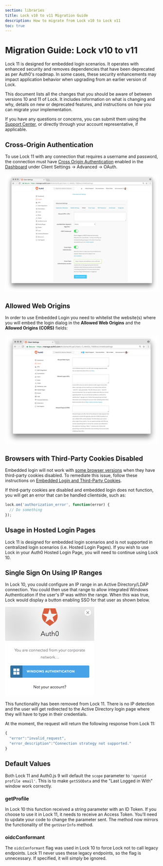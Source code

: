 ```yaml
---
section: libraries
title: Lock v10 to v11 Migration Guide
description: How to migrate from Lock v10 to Lock v11
toc: true
---
```

# Migration Guide: Lock v10 to v11

Lock 11 is designed for embedded login scenarios. It operates with enhanced security and removes dependencies that have been deprecated as per Auth0's roadmap. In some cases, these security enhancements may impact application behavior when upgrading from an earlier version of Lock. 

This document lists all the changes that you should be aware of between versions 10 and 11 of Lock. It includes information on what is changing and why, details on new or deprecated features, and instructions on how you can migrate your implementation.

If you have any questions or concerns, you can submit them using the [Support Center](${env.DOMAIN_URL_SUPPORT}), or directly through your account representative, if applicable. 

## Cross-Origin Authentication

To use Lock 11 with any connection that requires a username and password, the connection must have [Cross Origin Authentication](/cross-origin-authentication) enabled in the [Dashboard](${manage_url}) under Client Settings -> Advanced -> OAuth.

![Cross-Origin Authentication Setting](/media/articles/cross-origin-authentication/cross-origin-settings.png)

## Allowed Web Origins

In order to use Embedded Login you need to whitelist the website(s) where you will embed the login dialog in the  **Allowed Web Origins** and the **Allowed Origins (CORS)** fields:

![Allowed Web Origins](/media/articles/libraries/lock/allowed-origins.png)

## Browsers with Third-Party Cookies Disabled

Embedded login will not work with [some browser versions](/cross-origin-authentication#browser-testing-matrix) when they have third-party cookies disabled. To remediate this issue, follow these instructions on [Embedded Login and Third-Party Cookies](/cross-origin-authentication#create-a-cross-origin-fallback-page).

If third-party cookies are disabled and embedded login does not function, you will get an error that can be handled clientside, such as:

```js
lock.on('authorization_error', function(error) {
  // Do something
});
```

## Usage in Hosted Login Pages

Lock 11 is designed for embedded login scenarios and is not supported in centralized login scenarios (i.e. Hosted Login Pages). If you wish to use Lock in your Auth0 Hosted Login Page, you will need to continue using Lock 10.

## Single Sign On Using IP Ranges

In Lock 10, you could configure an IP range in an Active Directory/LDAP connection. You could then use that range to allow integrated Windows Authentication if the user's IP was within the range. When this was true, Lock would display a button enabling SSO for that user as shown below.

![SSO With Lock 10 and Windows IP Ranges](/media/articles/libraries/lock/lock-11-windows-authentication.png)

This functionality has been removed from Lock 11. There is no IP detection and the user will get redirected to the Active Directory login page where they will have to type in their credentials.

At the moment, the request will return the following response from Lock 11:

```js
{
  "error":"invalid_request",
  "error_description":"Connection strategy not supported."
}
```

## Default Values

Both Lock 11 and Auth0.js 9 will default the `scope` parameter to `'openid profile email'`. This is to make `getSSOData` and the "Last Logged in With" window work correctly.

### getProfile

In Lock 10 this function received a string parameter with an ID Token. If you choose to use it in Lock 11, it needs to receive an Access Token. You’ll need to update your code to change the parameter sent. The method now mirrors the functionality of the `getUserInfo` method.

### oidcConformant

The `oidcConformant` flag was used in Lock 10 to force Lock not to call legacy endpoints. Lock 11 never uses these legacy endpoints, so the flag is unnecessary. If specified, it will simply be ignored.

